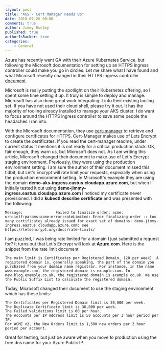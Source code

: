 ```yaml
---
layout: post
title: "AKS - Cert Manager Heads Up"
date: 2018-07-20 00:00
comments: true
author: Jimmy Rudley
published: true
authorIsRacker: true
categories:
    - General
---
```


Azure has recently went GA with their Azure Kubernetes Service, but following the Microsoft documentation for setting up an HTTPS ingress controller could make you go in circles. Let me share what I have found and what Microsoft recently changed in their HTTPS ingress controller [document](https://docs.microsoft.com/en-us/azure/aks/ingress)

<!-- more -->

Microsoft is really putting the spotlight on their Kubernetes offering, so I spent some time setting it up. It truly is simple to deploy and manage. Microsoft has also done great work integrating it into their existing tooling set. If you have not used their cloud shell, please try it out. It has the majority of tooling already installed to manage your AKS cluster. I do want to focus around the HTTPS ingress controller to save some people the headaches I ran into.

With the Microsoft documentation, they use [cert-manager](https://github.com/jetstack/cert-manager) to retrieve and configure certificates for HTTPS. Cert-Manager makes use of Lets Encrypt to create the certificates. If you read the cert-manager readme, under current status it mentions it is not ready for a critical production stack. OK, fair enough, they warn us, but Microsoft does not. As I am writing this article, Microsoft changed their document to make use of Let's Encrypt staging environment. Previously, they were using the production environment setting. I am sure the author of their document missed this tidbit, but Let's Encrypt will rate limit your requests, especially when using the production enviornment setting. In Microsoft's example they are using the domain **demo-aks-ingress.eastus.cloudapp.azure.com**, but when I initially tested it out using **demo-jimmy-ingress.eastus.cloudapp.azure.com** I noticed my certificate never provisioned. I did a **kubectl describe certificate** and was presented with the following:

```
Message:               Failed to finalize order: acme: urn:ietf:params:acme:error:rateLimited: Error finalizing order :: too many certificates already issued for exact set of domains: demo-jimmy-ingress.eastus.cloudapp.azure.com: see https://letsencrypt.org/docs/rate-limits/
```

I am puzzled, I was being rate limited for a domain I just submitted a request for? It turns out that Let's Encrypt will look at **Azure.com**. Here is the snippet from the rate limit document

```
The main limit is Certificates per Registered Domain, (20 per week). A registered domain is, generally speaking, the part of the domain you purchased from your domain name registrar. For instance, in the name www.example.com, the registered domain is example.com. In new.blog.example.co.uk, the registered domain is example.co.uk. We use the Public Suffix List to calculate the registered domain.
```

Today, Microsoft changed their document to use the staging environment which has these limits:

```
The Certificates per Registered Domain limit is 30,000 per week.
The Duplicate Certificate limit is 30,000 per week.
The Failed Validations limit is 60 per hour.
The Accounts per IP Address limit is 50 accounts per 3 hour period per IP.
For ACME v2, the New Orders limit is 1,500 new orders per 3 hour period per account.
```

Great for testing, but just be aware when you move to production using the free dns name for your Azure Public IP.




